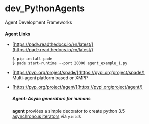 # dev_PythonAgents
Agent Development Frameworks 

#### Agent Links
- [https://pade.readthedocs.io/en/latest/](https://pade.readthedocs.io/en/latest/)
   ```
   $ pip install pade
   $ pade start-runtime --port 20000 agent_example_1.py   
   ```
- [https://pypi.org/project/spade/](https://pypi.org/project/spade/) <br/>
  Multi-agent platform based on XMPP 

- [https://pypi.org/project/agent/](https://pypi.org/project/agent/) <br/>
  ##### Agent: Async generators for humans <br/>
  **agent** provides a simple decorator to create python 3.5 <br/> 
  [asynchronous iterators](https://docs.python.org/3/reference/compound_stmts.html#async-for) via `yield`s <br/>

